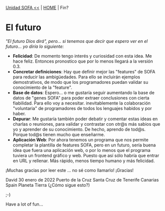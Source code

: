 [Unidad SOFA <<](sofa.md) | [HOME](../README.md) | Fin?

# El futuro

_"El futuro Dios dirá", pero... si tenemos que decir que espero ver en el futuro... yo diría lo siguiente:_

* **Felicidad**: De momento tengo interés y curiosidad con esta idea. Me hace feliz. Entonces pronostico que por lo menos llegará a la versión 0.3.
* **Concretar definiciones**: Hay que definir mejor las "features" de SOFA para reducir las ambigüedades. Para ello se incluirán ejemplos demostrativos, de modo que los programadores puedan validar su conocimiento de la "feature".
* **Base de datos**: Espero... o me gustaría seguir aumentando la base de datos de "genes SOFA" para poder extraer conclusiones con cierta fiabilidad. Para ello voy a necesitar. inevitablemente la colaboración "voluntaria" de programadores de todos los lenguajes habidos y por haber.
* **Depurar**: Me gustaría también poder debatir y comentar estas ideas en charlas o reuniones, para validar y contrastar con otr@s más sabios que yo y aprender de su conocimiento. De hecho, aprendo de tod@s. Porque tod@s tienen mucho que enseñarme.
* **Aplicación Web**: Por ahora tenemos un programa que nos permite completar la plantilla de features SOFA, pero en un futuro, sería buena idea que fuera una aplicación web, o por lo menos que el programa tuviera un frontend gráfico y web. Puesto que así sólo habría que entrar en URL y rellenar. Más rápido, menos tiempo humano y más felicidad.

¡Muchas gracias por leer este ... no sé como llamarlo!
¡Gracias!

David
30 enero de 2022
Puerto de la Cruz
Santa Cruz de Tenerife
Canarias
Spain
Planeta Tierra
(¿Cómo sigue esto?)

;-)

Have a lot of fun...
